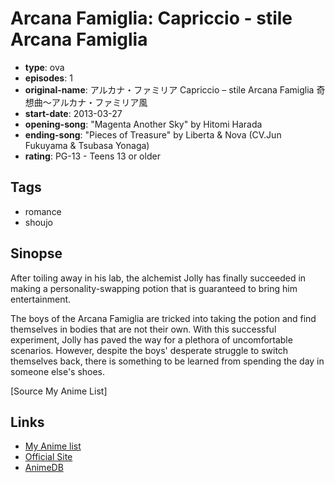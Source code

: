 # Arcana Famiglia: Capriccio - stile Arcana Famiglia

-   **type**: ova
-   **episodes**: 1
-   **original-name**: アルカナ・ファミリア Capriccio – stile Arcana Famiglia 奇想曲～アルカナ・ファミリア風
-   **start-date**: 2013-03-27
-   **opening-song**: "Magenta Another Sky" by Hitomi Harada
-   **ending-song**: "Pieces of Treasure" by Liberta & Nova (CV.Jun Fukuyama & Tsubasa Yonaga)
-   **rating**: PG-13 - Teens 13 or older

## Tags

-   romance
-   shoujo

## Sinopse

After toiling away in his lab, the alchemist Jolly has finally succeeded in making a personality-swapping potion that is guaranteed to bring him entertainment.

The boys of the Arcana Famiglia are tricked into taking the potion and find themselves in bodies that are not their own. With this successful experiment, Jolly has paved the way for a plethora of uncomfortable scenarios. However, despite the boys' desperate struggle to switch themselves back, there is something to be learned from spending the day in someone else's shoes.

[Source My Anime List]

## Links

-   [My Anime list](https://myanimelist.net/anime/15411/Arcana_Famiglia__Capriccio_-_stile_Arcana_Famiglia)
-   [Official Site](http://arcanafamiglia.com/news/2012/09/02/1.html)
-   [AnimeDB](http://anidb.info/perl-bin/animedb.pl?show=anime&aid=8971)
